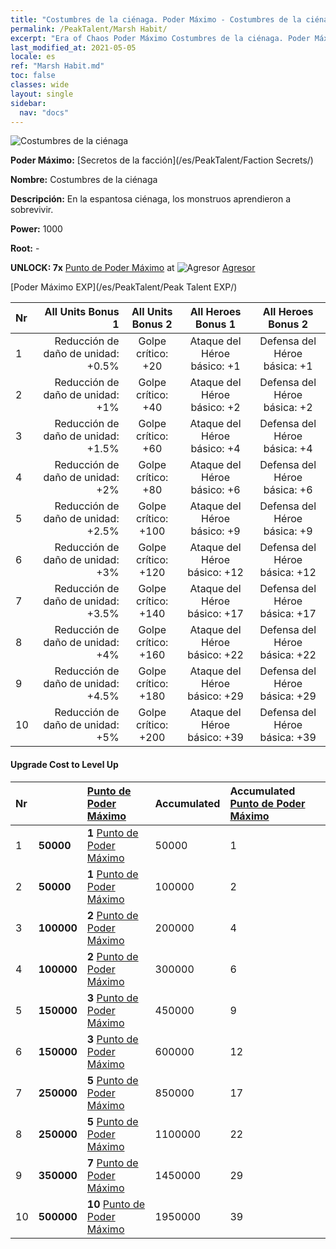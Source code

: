 ```yaml
---
title: "Costumbres de la ciénaga. Poder Máximo - Costumbres de la ciénaga"
permalink: /PeakTalent/Marsh Habit/
excerpt: "Era of Chaos Poder Máximo Costumbres de la ciénaga. Poder Máximo Costumbres de la ciénaga. Costumbres de la ciénaga"
last_modified_at: 2021-05-05
locale: es
ref: "Marsh Habit.md"
toc: false
classes: wide
layout: single
sidebar:
  nav: "docs"
---
```


  ![Costumbres de la ciénaga](/images/pt/talent_3005.png)

  **Poder Máximo:** [Secretos de la facción](/es/PeakTalent/Faction Secrets/)

  **Nombre:** Costumbres de la ciénaga

  **Descripción:** En la espantosa ciénaga, los monstruos aprendieron a sobrevivir.

  **Power:** 1000

  **Root:** -

  **UNLOCK: 7x** [Punto de Poder Máximo](/ItemsES/con_934/) at ![Agresor](/images/pt/talent_3004.png) [Agresor](/es/PeakTalent/Aggressor/)

  [Poder Máximo EXP](/es/PeakTalent/Peak Talent EXP/)

  | Nr | All Units Bonus 1 | All Units Bonus 2 | All Heroes Bonus 1 | All Heroes Bonus 2 |
  |:---|--------------:|:-------------:|:-------------:|:-------------:|
  | 1 | Reducción de daño de unidad: +0.5% | Golpe crítico: +20 | Ataque del Héroe básico: +1 | Defensa del Héroe básica: +1 |
  | 2 | Reducción de daño de unidad: +1% | Golpe crítico: +40 | Ataque del Héroe básico: +2 | Defensa del Héroe básica: +2 |
  | 3 | Reducción de daño de unidad: +1.5% | Golpe crítico: +60 | Ataque del Héroe básico: +4 | Defensa del Héroe básica: +4 |
  | 4 | Reducción de daño de unidad: +2% | Golpe crítico: +80 | Ataque del Héroe básico: +6 | Defensa del Héroe básica: +6 |
  | 5 | Reducción de daño de unidad: +2.5% | Golpe crítico: +100 | Ataque del Héroe básico: +9 | Defensa del Héroe básica: +9 |
  | 6 | Reducción de daño de unidad: +3% | Golpe crítico: +120 | Ataque del Héroe básico: +12 | Defensa del Héroe básica: +12 |
  | 7 | Reducción de daño de unidad: +3.5% | Golpe crítico: +140 | Ataque del Héroe básico: +17 | Defensa del Héroe básica: +17 |
  | 8 | Reducción de daño de unidad: +4% | Golpe crítico: +160 | Ataque del Héroe básico: +22 | Defensa del Héroe básica: +22 |
  | 9 | Reducción de daño de unidad: +4.5% | Golpe crítico: +180 | Ataque del Héroe básico: +29 | Defensa del Héroe básica: +29 |
  | 10 | Reducción de daño de unidad: +5% | Golpe crítico: +200 | Ataque del Héroe básico: +39 | Defensa del Héroe básica: +39 |


#### Upgrade Cost to Level Up

  | Nr | <i class="fas fa-coins"/> | [Punto de Poder Máximo](/ItemsES/con_934/) | Accumulated <i class="fas fa-coins"/> | Accumulated [Punto de Poder Máximo](/ItemsES/con_934/) |
  |:---|:--------------|:-------------|:-------------|:-------------|
  | 1 | **50000** | **1** [Punto de Poder Máximo](/ItemsES/con_934/) | 50000 | 1 |
  | 2 | **50000** | **1** [Punto de Poder Máximo](/ItemsES/con_934/) | 100000 | 2 |
  | 3 | **100000** | **2** [Punto de Poder Máximo](/ItemsES/con_934/) | 200000 | 4 |
  | 4 | **100000** | **2** [Punto de Poder Máximo](/ItemsES/con_934/) | 300000 | 6 |
  | 5 | **150000** | **3** [Punto de Poder Máximo](/ItemsES/con_934/) | 450000 | 9 |
  | 6 | **150000** | **3** [Punto de Poder Máximo](/ItemsES/con_934/) | 600000 | 12 |
  | 7 | **250000** | **5** [Punto de Poder Máximo](/ItemsES/con_934/) | 850000 | 17 |
  | 8 | **250000** | **5** [Punto de Poder Máximo](/ItemsES/con_934/) | 1100000 | 22 |
  | 9 | **350000** | **7** [Punto de Poder Máximo](/ItemsES/con_934/) | 1450000 | 29 |
  | 10 | **500000** | **10** [Punto de Poder Máximo](/ItemsES/con_934/) | 1950000 | 39 |
